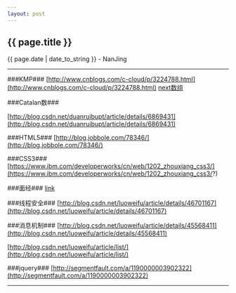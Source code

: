 ```yaml
---
layout: post
---
```


<h2>{{ page.title }}</h2>
<p class='meta'>{{ page.date | date_to_string }} - NanJing</p>

---

###KMP###
[http://www.cnblogs.com/c-cloud/p/3224788.html](http://www.cnblogs.com/c-cloud/p/3224788.html)
[next数组](http://www.cnblogs.com/goagent/archive/2013/05/16/3068442.html)

###Catalan数###

[http://blog.csdn.net/duanruibupt/article/details/6869431](http://blog.csdn.net/duanruibupt/article/details/6869431)

###HTML5###
[http://blog.jobbole.com/78346/](http://blog.jobbole.com/78346/)

###CSS3###
[https://www.ibm.com/developerworks/cn/web/1202_zhouxiang_css3/](https://www.ibm.com/developerworks/cn/web/1202_zhouxiang_css3/?)

###面经###
[link](http://mp.weixin.qq.com/s?__biz=MjM5NDYxMzk1Nw==&mid=217438019&idx=1&sn=9e9b95f1a5daa00dd0096bbe00ad2e78&scene=23&srcid=1003rdwCM4MEZC4w3LANv5xp#rd)

###线程安全###
[http://blog.csdn.net/luoweifu/article/details/46701167](http://blog.csdn.net/luoweifu/article/details/46701167)

###消息机制###
[http://blog.csdn.net/luoweifu/article/details/45568411](http://blog.csdn.net/luoweifu/article/details/45568411)

[http://blog.csdn.net/luoweifu/article/list/](http://blog.csdn.net/luoweifu/article/list/)

###jquery###
[http://segmentfault.com/a/1190000003902322](http://segmentfault.com/a/1190000003902322)

---

